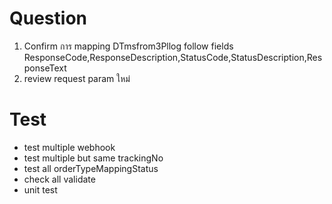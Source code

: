 # Question

1. Confirm การ mapping DTmsfrom3Pllog follow fields
ResponseCode,ResponseDescription,StatusCode,StatusDescription,ResponseText
2. review request param ใหม่

# Test
- test multiple webhook
- test multiple but same trackingNo
- test all orderTypeMappingStatus
- check all validate
- unit test